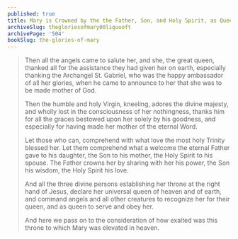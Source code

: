 ```yaml
---
published: true
title: Mary is Crowned by the the Father, Son, and Holy Spirit, as Queen of Heaven and Earth
archiveSlug: thegloriesofmary00liguuoft
archivePage: '504'
bookSlug: the-glories-of-mary
---
```


> Then all the angels came to salute her, and she, the great queen, thanked all for the assistance they had given her on earth, especially thanking the Archangel St. Gabriel, who was the happy ambassador of all her glories, when he came to announce to her that she was to be made mother of God.
>
> Then the humble and holy Virgin, kneeling, adores the divine majesty, and wholly lost in the consciousness of her nothingness, thanks him for all the graces bestowed upon her solely by his goodness, and especially for having made her mother of the eternal Word.
>
> Let those who can, comprehend with what love the most holy Trinity blessed her. ​Let them comprehend what a welcome the eternal Father gave to his daughter, the Son to his mother, the Holy Spirit to his spouse. The Father crowns her by sharing with her his power, the Son his wisdom, the Holy Spirit his love.
>
> And all the three divine persons establishing her throne at the right hand of Jesus, declare her universal queen of heaven and of earth, and command angels and all other creatures to recognize her for their queen, and as queen to serve and obey her.
>
> And here we pass on to the consideration of how exalted was this throne to which Mary was elevated in heaven.
